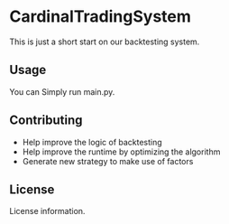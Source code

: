 # CardinalTradingSystem

This is just a short start on our backtesting system.

## Usage

You can Simply run main.py.


## Contributing

* Help improve the logic of backtesting
* Help improve the runtime by optimizing the algorithm
* Generate new strategy to make use of factors

## License

License information.
